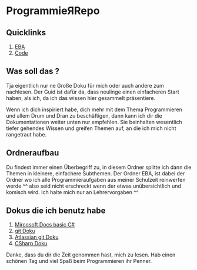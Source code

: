 # ProgrammieЯRepo

## Quicklinks

1. [EBA](EBA)
2. [Code](Coding)

## Was soll das ?

Tja eigentlich nur ne Große Doku für mich oder auch andere zum nachlesen.
Der Guid ist dafür da, dass neulinge einen einfacheren Start haben, als ich, da ich das wissen hier gesammelt präsentiere.

Wenn ich dich inspiriert habe, dich mehr mit dem Thema Programmieren und allem Drum und Dran zu beschäftigen, dann kann ich dir die Dokumentationen weiter unten nur empfehlen. Sie beinhalten wesentlich tiefer gehendes Wissen und greifen Themen auf, an die ich mich nicht rangetraut habe.

## Ordneraufbau

Du findest immer einen Überbegriff zu, in diesem Ordner splitte ich dann die Themen in kleinere, einfachere Subthemen. Der Ordner EBA, ist dabei der Ordner wo ich alle Programmieraufgaben aus meiner Schulzeit reinwerfen werde ^^ also seid nicht erschreckt wenn der etwas unübersichtlich und komisch wird. Ich halte mich nur an Lehrervorgaben ^^

## Dokus die ich benutz habe

1. [Mircosoft Docs basic C#](https://docs.microsoft.com/de-de/dotnet/csharp/)
2. [git Doku](https://git-scm.com/docs)
3. [Atlassian git Doku](https://www.atlassian.com/git)
4. [CSharp Doku](https://en.wikibooks.org/wiki/C_Sharp_Programming)

Danke, dass du dir die Zeit genommen hast, mich zu lesen. Hab einen schönen Tag und viel Spaß beim Programmieren ihr Penner.

